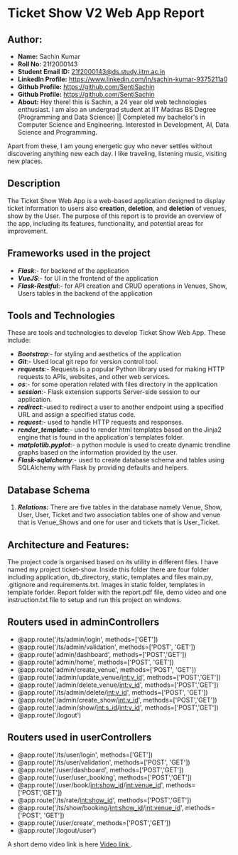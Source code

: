 # Ticket Show V2 Web App Report

## Author:
- **Name:** Sachin Kumar
- **Roll No:** 21f2000143
- **Student Email ID:** <21f2000143@ds.study.iitm.ac.in>
- **LinkedIn Profile:** <https://www.linkedin.com/in/sachin-kumar-9375211a0>
- **Github Profile:** <https://github.com/SentiSachin>
- **Github Profile:** <https://github.com/SentiSachin>
- **About:** Hey there! this is Sachin, a 24 year old web technologies enthusiast. I am also an undergrad student at IIT Madras BS Degree (Programming and Data Science) || Completed my bachelor's in Computer Science and Engineering. Interested in Development, AI, Data Science and Programming.

Apart from these, I am young energetic guy who never settles without discovering anything new each day. I like traveling, listening music, visiting new places.

## Description
The Ticket Show Web App is a web-based application designed to display ticket information to users also **creation**, **deletion**, and **deletion** of venues, show by the User. The purpose of this report is to provide an overview of the app, including its features, functionality, and potential areas for improvement.

## Frameworks used in the project
- ***Flask***:- for backend of the application
- ***VueJS***:- for UI in the frontend of the application
- ***Flask-Restful***:- for API creation and CRUD operations in Venues, Show, Users tables in the backend of the application
## Tools and Technologies
These are tools and technologies to develop Ticket Show Web App. These include:

- ***Bootstrap***:- for styling and aesthetics of the application
- ***Git***:- Used local git repo for version control tool.
- ***requests***:- Requests is a popular Python library used for making HTTP requests to APIs, websites, and other web services.
- ***os***:- for some operation related with files directory in the application
- ***session***:- Flask extension supports Server-side session to our application.
- ***redirect***:-used to redirect a user to another endpoint using a specified URL and assign a specified
status code.
- ***request***:- used to handle HTTP requests and responses.
- ***render_template***:- used to render html templates based on the Jinja2 engine that is found in the
application's templates folder.
- ***matplotlib.pyplot***:- a python module is used to create dynamic trendline graphs based on the
information provided by the user.
- ***Flask-sqlalchemy***:- used to create database schema and tables using SQLAlchemy with Flask by
providing defaults and helpers.

## Database Schema
1. ***Relations:*** There are five tables in the database namely Venue, Show, User, User, Ticket and two association tables one of show and venue that is Venue_Shows and one for user and tickets that is User_Ticket.

## Architecture and Features:
The project code is organised based on its utility in different files. I have named my project ticket-show.
Inside this folder there are four folder including application, db_directory, static, templates and files main.py, .gitignore and requirements.txt.
Images in static folder, templates in template forlder.
Report folder with the report.pdf file, demo video and one instruction.txt file to setup and run this project on windows.
## Routers used in adminControllers
- @app.route('/ts/admin/login', methods=['GET'])
- @app.route('/ts/admin/validation', methods=['POST', 'GET'])
- @app.route('admin/dashboard', methods=['POST','GET'])
- @app.route('admin/home', methods=['POST', 'GET'])
- @app.route('admin/create_venue', methods=['POST', 'GET'])
- @app.route('/admin/update_venue/<int:v_id>', methods=['POST','GET'])
- @app.route('/admin/delete_venue/<int:v_id>', methods=['POST','GET'])
- @app.route('/ts/admin/delete/<int:v_id>', methods=['POST', 'GET'])
- @app.route('/admin/create_show/<int:v_id>', methods=['POST','GET'])
- @app.route('/admin/show/<int:s_id>/<int:v_id>', methods=['POST','GET'])
- @app.route('/logout')

## Routers used in userControllers
- @app.route('/ts/user/login', methods=['GET'])
- @app.route('/ts/user/validation', methods=['POST', 'GET'])
- @app.route('/user/dashboard', methods=['POST','GET'])
- @app.route('/user/user_booking', methods=['POST','GET'])
- @app.route('/user/book/<int:show_id>/<int:venue_id>', methods=['POST','GET'])
- @app.route('/ts/rate/<int:show_id>', methods=['POST','GET'])
- @app.route('/ts/show/booking/<int:show_id>/<int:venue_id>', methods=['POST', 'GET'])
- @app.route('/user/create', methods=['POST','GET'])
- @app.route('/logout/user')

A short demo video link is here [ Video link ](https://drive.google.com/file/d/1FrPEwxDe7Jm2BoIw5DGASIkaPFAYTqnV/view?usp=sharing).
